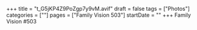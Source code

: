 +++
title = "t_G5jKP4Z9PoZgp7y9vM.avif"
draft = false
tags = ["Photos"]
categories = [""]
pages = ["Family Vision 503"]
startDate = ""
+++
Family Vision #503
